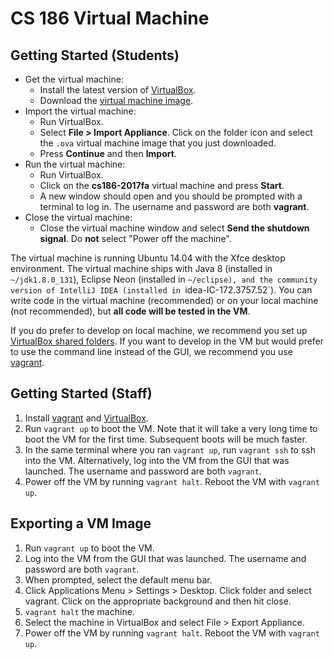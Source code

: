 # CS 186 Virtual Machine

## Getting Started (Students)
- Get the virtual machine:
    - Install the latest version of
      [VirtualBox](https://www.virtualbox.org/wiki/Downloads).
    - Download the [virtual machine image](TODO).
- Import the virtual machine:
    - Run VirtualBox.
    - Select **File > Import Appliance**. Click on the folder icon and select
      the `.ova` virtual machine image that you just downloaded.
    - Press **Continue** and then **Import**.
- Run the virtual machine:
    - Run VirtualBox.
    - Click on the **cs186-2017fa** virtual machine and press **Start**.
    - A new window should open and you should be prompted with a terminal to
      log in. The username and password are both **vagrant**.
- Close the virtual machine:
    - Close the virtual machine window and select **Send the shutdown signal**.
      Do **not** select "Power off the machine".

The virtual machine is running Ubuntu 14.04 with the Xfce desktop environment.
The virtual machine ships with Java 8 (installed in `~/jdk1.8.0_131`), Eclipse
Neon (installed in `~/eclipse), and the community version of IntelliJ IDEA
(installed in `idea-IC-172.3757.52`). You can write code in the virtual machine
(recommended) or on your local machine (not recommended), but **all code will
be tested in the VM**.

If you do prefer to develop on local machine, we recommend you set up
[VirtualBox shared
folders](https://www.virtualbox.org/manual/ch04.html#sharedfolders). If you
want to develop in the VM but would prefer to use the command line instead of
the GUI, we recommend you use
[vagrant](https://github.com/berkeley-cs186/vm#getting-started-staff).

## Getting Started (Staff)
1. Install [vagrant](https://www.vagrantup.com/downloads.html) and
   [VirtualBox](https://www.virtualbox.org/wiki/Downloads).
2. Run `vagrant up` to boot the VM. Note that it will take a very long time to
   boot the VM for the first time. Subsequent boots will be much faster.
3. In the same terminal where you ran `vagrant up`, run `vagrant ssh` to ssh
   into the VM. Alternatively, log into the VM from the GUI that was launched.
   The username and password are both `vagrant`.
4. Power off the VM by running `vagrant halt`. Reboot the VM with `vagrant up`.

## Exporting a VM Image
1. Run `vagrant up` to boot the VM.
2. Log into the VM from the GUI that was launched. The username and password
   are both `vagrant`.
3. When prompted, select the default menu bar.
4. Click Applications Menu > Settings > Desktop. Click folder and select
   vagrant. Click on the appropriate background and then hit close.
5. `vagrant halt` the machine.
6. Select the machine in VirtualBox and select File > Export Appliance.
7. Power off the VM by running `vagrant halt`. Reboot the VM with `vagrant up`.
